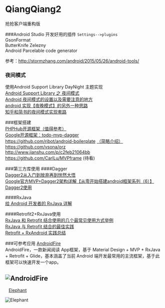 # QiangQiang2
抢抢客户端重构版

###Android Studio 开发好用的插件
`Settings-->plugins`  
GsonFormat  
ButterKnife Zelezny  
Android Parcelable code generator  

参考：http://stormzhang.com/android/2015/05/26/android-tools/  

### 夜间模式  
使用Android Support Library DayNight  主题实现   
[Android Support Library 之 夜间模式](http://wuxiaolong.me/2016/07/12/appcompatDayNight/)  
[Android 夜间模式的设置以及需要注意的地方](http://blog.csdn.net/u014290233/article/details/52251881)  
[android 实现【夜晚模式】的另外一种思路](https://segmentfault.com/a/1190000005736047)  
[知乎和简书的夜间模式实现套路](http://www.jianshu.com/p/3b55e84742e5)  

###框架搭建  
[PHPHub开源框架（值得参考）](https://github.com/CycloneAxe/phphub-android)  
[Google开源框架：todo-mvp-dagger](https://github.com/googlesamples/android-architecture/tree/todo-mvp-dagger/)  
https://github.com/ribot/android-boilerplate  [（简略介绍）](http://xuyushi.github.io/2016/06/18/Android%20APP%20%E6%96%B0%E6%A1%86%E6%9E%B6/)  
https://github.com/vsona/orz  
http://www.jianshu.com/p/c2feb21064bb  
https://github.com/CarlLu/MVPframe  (待看)  


###第三方库使用
####Dagger  
[Dagger2从入门到放弃再到恍然大悟](http://www.jianshu.com/p/39d1df6c877d)  
[Google官方MVP+Dagger2架构详解【从零开始搭建android框架系列（6）】](http://www.jianshu.com/p/01d3c014b0b1 )  
[Dagger2使用](http://www.jianshu.com/p/c2feb21064bb)  

####RxJava  
[给 Android 开发者的 RxJava 详解](http://gank.io/post/560e15be2dca930e00da1083#toc_26)  

####Retrofit2+RxJava使用  
[RxJava 和 Retrofit 结合使用的几个最常见使用方式举例](https://github.com/rengwuxian/RxJavaSamples)  
[RxJava 与 Retrofit 结合的最佳实践](http://gank.io/post/56e80c2c677659311bed9841?from=timeline&isappinstalled=0&nsukey=g1D1Y6PMp3BW%2B0%2F%2Butx4StSJxcUCTm4%2BN8T7LnPNCCeQEY1lzm6oKvXdbrlAD4E9T%2FB1quV75jJB7H9zjcRxTQ%3D%3D)  
[Retrofit + RxAndroid 实践总结](http://blog.csdn.net/feelang/article/details/51840022)  

###可参考应用
[AndroidFire](https://github.com/jaydenxiao2016/AndroidFire)  
AndroidFire，一款新闻阅读 App框架，基于 Material Design + MVP + RxJava + Retrofit + Glide，基本涵盖了当前 Android 端开发最常用的主流框架，基于此框架可以快速开发一个app。  

![AndroidFire](https://camo.githubusercontent.com/a33963daa781dbdb60f711f781c71978e393cd7f/68747470733a2f2f6d6d62697a2e716c6f676f2e636e2f6d6d62697a5f6a70672f3245686a436363654f6d696163567349347745366344704f5948633067726b69627a6962706f784147384577424c566e3464486962334430577772657a3457654e6d466b69623139764b6962596e4d75396e517563715035677676772f303f77785f666d743d6a706567)  
--- 
&ensp; 
[Elephant](https://github.com/Freelander/Elephant/blob/master/README_ZH.md)  

![Elephant](https://camo.githubusercontent.com/f1311ea870976ad82f3f827bc81dbf731b75db5b/687474703a2f2f7777312e73696e61696d672e636e2f6c617267652f3030367842316c7367773166386f667539663073386a33316b77317a75316b392e6a7067)


